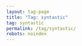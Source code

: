 ```yaml
---
layout: tag-page
title: "Tag: syntastic"
tag: syntastic
permalink: /tag/syntastic/
robots: noindex
---
```

